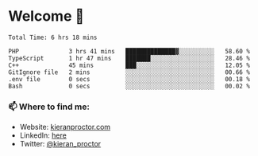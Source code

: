 # Welcome 🦘

<!--START_SECTION:waka-->

```text
Total Time: 6 hrs 18 mins

PHP              3 hrs 41 mins   ██████████████▓░░░░░░░░░░   58.60 %
TypeScript       1 hr 47 mins    ███████░░░░░░░░░░░░░░░░░░   28.46 %
C++              45 mins         ███░░░░░░░░░░░░░░░░░░░░░░   12.05 %
GitIgnore file   2 mins          ░░░░░░░░░░░░░░░░░░░░░░░░░   00.66 %
.env file        0 secs          ░░░░░░░░░░░░░░░░░░░░░░░░░   00.18 %
Bash             0 secs          ░░░░░░░░░░░░░░░░░░░░░░░░░   00.02 %
```

<!--END_SECTION:waka-->

### 📫 Where to find me:

-   Website: [kieranproctor.com](https://kieranproctor.com/)
-   LinkedIn: [here](https://www.linkedin.com/in/kieran-proctor-086b5a159/)
-   Twitter: [@kieran_proctor](https://twitter.com/kieran_proctor)
